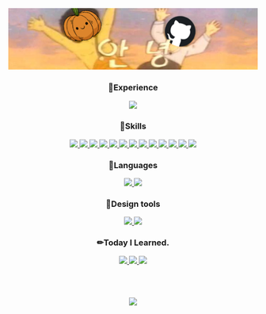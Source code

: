 <div align="center">
  <img src="https://github.com/Sweet-Pumpkin/TIL/blob/main/img/github-thumbnail.png" />
  
  <h3>📌Experience</h3>
  <a href="https://github.com/Sweet-Pumpkin/TIL/blob/main/experience/fastcampus.md">
    <img src="https://img.shields.io/badge/Fastcampus 프론트엔드 개발자 과정-D70F64?style=for-the-badge&logo=Framework7&logoColor=FFFFFF"/>
  </a>
  
  <h3>🧬Skills</h3>
  <a href="https://github.com/Sweet-Pumpkin/TIL/blob/main/item/react.md">
    <img src="https://img.shields.io/badge/React-61DAFB?style=for-the-badge&logo=React&logoColor=000000"/>
  </a>
  <a href="https://github.com/Sweet-Pumpkin/TIL/blob/main/item/redux.md">
    <img src="https://img.shields.io/badge/Redux-764ABC?style=for-the-badge&logo=Redux&logoColor=FFFFFF"/>
  </a>
  <a href="https://github.com/Sweet-Pumpkin/TIL/blob/main/item/javascript.md">
    <img src="https://img.shields.io/badge/JavaScript-F7DF1E?style=for-the-badge&logo=JavaScript&logoColor=000000"/>
  </a>
  <a href="https://github.com/Sweet-Pumpkin/TIL/blob/main/item/typescript.md">
    <img src="https://img.shields.io/badge/TypeScript-3178C6?style=for-the-badge&logo=TypeScript&logoColor=FFFFFF"/>
  </a>
  <a href="https://github.com/Sweet-Pumpkin/TIL/blob/main/item/python.md">
    <img src="https://img.shields.io/badge/Python-3776AB?style=for-the-badge&logo=Python&logoColor=FFFFFF"/>
  </a>
  <a href="https://github.com/Sweet-Pumpkin/TIL/blob/main/item/firebase.md">
    <img src="https://img.shields.io/badge/Firebase-FFCA28?style=for-the-badge&logo=Firebase&logoColor=000000"/>
  </a>
  <a href="https://github.com/Sweet-Pumpkin/TIL/blob/main/item/c.md">
    <img src="https://img.shields.io/badge/C-A8B9CC?style=for-the-badge&logo=C&logoColor=000000"/>
  </a>
  <a href="https://github.com/Sweet-Pumpkin">
    <img src="https://img.shields.io/badge/Node.js-339933?style=for-the-badge&logo=Node.js&logoColor=FFFFFF"/>
  </a>
  <a href="https://github.com/Sweet-Pumpkin">
    <img src="https://img.shields.io/badge/Linux-FCC624?style=for-the-badge&logo=Linux&logoColor=000000"/>
  </a>
  <a href="https://github.com/Sweet-Pumpkin">
    <img src="https://img.shields.io/badge/styled—components-DB7093?style=for-the-badge&logo=styled-components&logoColor=FFFFFF"/>
  </a>
  <a href="https://github.com/Sweet-Pumpkin">
    <img src="https://img.shields.io/badge/Sass-CC6699?style=for-the-badge&logo=Sass&logoColor=FFFFFF"/>
  </a>
  <a href="https://github.com/Sweet-Pumpkin/TIL/blob/main/item/html-css.md">
    <img src="https://img.shields.io/badge/CSS-1572B6?style=for-the-badge&logo=CSS3&logoColor=FFFFFF"/>
  </a>
  <a href="https://github.com/Sweet-Pumpkin/TIL/blob/main/item/html-css.md">
    <img src="https://img.shields.io/badge/HTML-E34F26?style=for-the-badge&logo=HTML5&logoColor=FFFFFF"/>
  </a>

  <h3>💬Languages</h3>
  <a href="https://github.com/Sweet-Pumpkin/TIL/blob/main/img/korea.jpeg">
    <img src="https://img.shields.io/badge/한국어-D20A0A?style=for-the-badge&logo=Kongregate&logoColor=FFFFFF"/>
  </a>
  <a href="https://github.com/Sweet-Pumpkin/TIL/blob/main/img/france.jpeg">
    <img src="https://img.shields.io/badge/Français-002E5F?style=for-the-badge&logo=Facebook&logoColor=FFFFFF"/>
  </a>
  
  <h3>🎨Design tools</h3>
    <a href="https://github.com/Sweet-Pumpkin">
      <img src="https://img.shields.io/badge/Photoshop-31A8FF?style=for-the-badge&logo=Adobe Photoshop&logoColor=FFFFFF"/>
    </a>
    <a href="https://github.com/Sweet-Pumpkin">
      <img src="https://img.shields.io/badge/Premiere Pro-9999FF?style=for-the-badge&logo=Adobe Premiere Pro&logoColor=FFFFFF"/>
    </a>
  
  <h3>✏Today I Learned.</h3>
  <a href="https://github.com/Sweet-Pumpkin/TIL/blob/main/main/date.md">
    <img src="https://img.shields.io/badge/날짜별TIL-0288D1?style=for-the-badge&logo=Verizon&logoColor=FFFFFF"/>
  </a>
  <a href="https://github.com/Sweet-Pumpkin/TIL/blob/main/item/coding-test.md">
    <img src="https://img.shields.io/badge/코딩테스트-179C7D?style=for-the-badge&logo=Verizon&logoColor=FFFFFF"/>
  </a>
  <a href="https://github.com/Sweet-Pumpkin/TIL/blob/main/item/error.md">
    <img src="https://img.shields.io/badge/에러/해결-ED1A3A?style=for-the-badge&logo=Verizon&logoColor=FFFFFF"/>
  </a>
  
  <br />
  <br />
  <br />
  <br />
  
  <a href="https://hits.seeyoufarm.com"><img src="https://hits.seeyoufarm.com/api/count/incr/badge.svg?url=https%3A%2F%2Fgithub.com%2FSweet-Pumpkin&count_bg=%23512BD4&title_bg=%23512BD4&icon=googlefit.svg&icon_color=%23FFFFFF&title=HITS&edge_flat=false"/></a>
</div>


  


